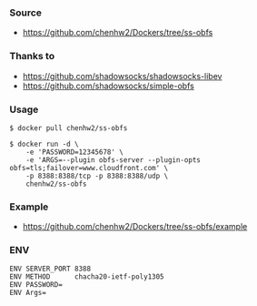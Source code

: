 ### Source
- https://github.com/chenhw2/Dockers/tree/ss-obfs
  
### Thanks to
- https://github.com/shadowsocks/shadowsocks-libev
- https://github.com/shadowsocks/simple-obfs
  
### Usage
```
$ docker pull chenhw2/ss-obfs

$ docker run -d \
    -e 'PASSWORD=12345678' \
    -e 'ARGS=--plugin obfs-server --plugin-opts obfs=tls;failover=www.cloudfront.com' \
    -p 8388:8388/tcp -p 8388:8388/udp \
    chenhw2/ss-obfs
```
  
### Example
- https://github.com/chenhw2/Dockers/tree/ss-obfs/example
  
### ENV
```
ENV SERVER_PORT 8388
ENV METHOD      chacha20-ietf-poly1305
ENV PASSWORD=
ENV Args=
```
